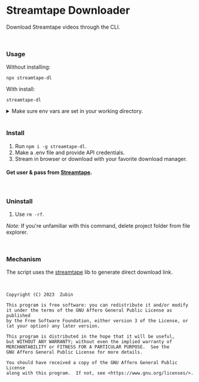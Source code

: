 # Streamtape Downloader

Download Streamtape videos through the CLI.

<br>

### Usage

Without installing:

```
npx streamtape-dl

```

With install:

```
streamtape-dl
```
<details>

<summary>
Make sure env vars are set in your working directory.
</summary>

<br>

• On Mac / Linux

<code>
mkdir Streamtape && cd Streamtape && touch .env && { echo "API_USER="; echo "API_PASS="; } >> .env && nano .env
</code>

• On Windows

<code>
mkdir Streamtape && cd Streamtape && type nul > .env && echo APIUSER= >> .env && echo APIPASS= >> .env && notepad .env
</code>

</details>

<br>

### Install

1. Run ```npm i -g streamtape-dl```.
2. Make a .env file and provide API credentials.
3. Stream in browser or download with your favorite download manager.

#### Get user & pass from [Streamtape](https://streamtape.com/accpanel).

<br>

### Uninstall

1. Use ```rm -rf```.

*Note:* If you're unfamiliar with this command, delete project folder from file explorer.

<br>

### Mechanism

The script uses the [streamtape](https://www.npmjs.com/package/streamtape) lib to generate direct download link.

<br>


    Copyright (C) 2023  Zubin

    This program is free software: you can redistribute it and/or modify
    it under the terms of the GNU Affero General Public License as published
    by the Free Software Foundation, either version 3 of the License, or
    (at your option) any later version.

    This program is distributed in the hope that it will be useful,
    but WITHOUT ANY WARRANTY; without even the implied warranty of
    MERCHANTABILITY or FITNESS FOR A PARTICULAR PURPOSE.  See the
    GNU Affero General Public License for more details.

    You should have received a copy of the GNU Affero General Public License
    along with this program.  If not, see <https://www.gnu.org/licenses/>.

